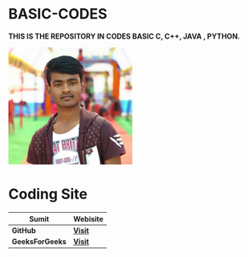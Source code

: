 # BASIC-CODES
**THIS IS THE REPOSITORY IN CODES BASIC C, C++, JAVA , PYTHON.**

<img src="/sumit.png" width="49%">


# Coding Site
|Sumit| Webisite|
|-----| -------- |
|**GitHub**| [**Visit**](https://github.com/sumitnce1)
|**GeeksForGeeks**| [**Visit**](https://auth.geeksforgeeks.org/user/sumitsingh1111/)
